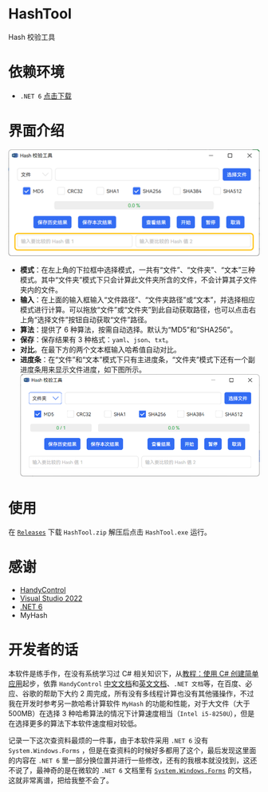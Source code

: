 # HashTool

Hash 校验工具

# 依赖环境

- `.NET 6` [点击下载](https://dotnet.microsoft.com/download/dotnet/thank-you/runtime-desktop-6.0.0-windows-x64-installer)

# 界面介绍

![主界面-文件](HashTool/Resource/MainWindowFile.png)

- **模式**：在左上角的下拉框中选择模式，一共有“文件”、“文件夹”、“文本”三种模式。其中“文件夹”模式下只会计算此文件夹所含的文件，不会计算其子文件夹内的文件。
- **输入**：在上面的输入框输入“文件路径”、“文件夹路径”或“文本”，并选择相应模式进行计算。可以拖放“文件”或“文件夹”到此自动获取路径，也可以点击右上角“选择文件”按钮自动获取“文件”路径。
- **算法**：提供了 6 种算法，按需自动选择。默认为“MD5”和“SHA256”。
- **保存**：保存结果有 3 种格式：`yaml`、`json`、`txt`。
- **对比**。在最下方的两个文本框输入哈希值自动对比。
- **进度条**：在“文件”和“文本”模式下只有主进度条，“文件夹”模式下还有一个副进度条用来显示文件进度，如下图所示。
  ![主界面-文件夹](HashTool/Resource/MainWindowFolder.png)

# 使用

在 [`Releases`](https://github.com/KiyanYang/HashTool/releases) 下载 `HashTool.zip` 解压后点击 `HashTool.exe` 运行。

# 感谢

- [HandyControl](https://github.com/HandyOrg/HandyControl)
- [Visual Studio 2022](https://visualstudio.microsoft.com/zh-hans/vs/)
- [.NET 6](https://docs.microsoft.com/zh-cn/dotnet/api/?view=net-6.0)
- MyHash

# 开发者的话

本软件是练手作，在没有系统学习过 C# 相关知识下，从[教程：使用 C# 创建简单应用](https://docs.microsoft.com/zh-cn/visualstudio/get-started/csharp/tutorial-wpf?view=vs-2022)起步，依靠 `HandyControl` [中文文档](https://handyorg.github.io/handycontrol/)和[英文文档](https://hosseini.ninja/handycontrol/)、`.NET 文档`等，在百度、必应、谷歌的帮助下大约 2 周完成，所有没有多线程计算也没有其他骚操作，不过我在开发时参考另一款哈希计算软件 `MyHash` 的功能和性能，对于大文件（大于 500MB）在选择 3 种哈希算法的情况下计算速度相当（`Intel i5-8250U`），但是在选择更多的算法下本软件速度相对较低。

记录一下这次查资料最烦的一件事，由于本软件采用 `.NET 6` 没有 `System.Windows.Forms` ，但是在查资料的时候好多都用了这个，最后发现这里面的内容在 `.NET 6` 里一部分换位置并进行一些修改，还有的我根本就没找到，这还不说了，最神奇的是在微软的 `.NET 6` 文档里有 [`System.Windows.Forms`](https://docs.microsoft.com/zh-cn/dotnet/api/system.windows.Forms?view=net-6.0) 的文档，这就非常离谱，把给我整不会了。
